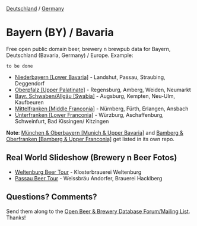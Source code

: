 [Deutschland](https://github.com/openbeer/de-deutschland) / [Germany](https://github.com/openbeer/de-deutschland)

# Bayern (BY) / Bavaria 

Free open public domain beer, brewery n brewpub data for Bayern, Deutschland (Bavaria, Germany) / Europe.
Example:

~~~
to be done
~~~

<!--
- [Oberbayern [Upper Bavaria]](1--oberbayern) - München, Ingolstadt, Rosenheim, Freising
- [Oberfranken [Upper Franconia]]
-->

- [Niederbayern [Lower Bavaria]](2--niederbayern) - Landshut, Passau, Straubing, Deggendorf
- [Oberpfalz [Upper Palatinate]](3--oberpfalz) - Regensburg, Amberg, Weiden, Neumarkt
- [Bayr. Schwaben/Allgäu [Swabia]](4--schwaben) - Augsburg, Kempten, Neu-Ulm, Kaufbeuren
- [Mittelfranken [Middle Franconia]](5--mittelfranken) - Nürnberg, Fürth, Erlangen, Ansbach
- [Unterfranken [Lower Franconia]](6--unterfranken) - Würzburg, Aschaffenburg, Schweinfurt, Bad Kissingen/ Kitzingen

**Note**:
[München & Oberbayern [Munich & Upper Bavaria]](https://github.com/openbeer/oberbayern) and 
[Bamberg & Oberfranken [Bamberg & Upper Franconia]](https://github.com/openbeer/oberfranken)
get listed in its own repo.


## Real World Slideshow (Brewery n Beer Fotos)

- [Weltenburg Beer Tour](https://plus.google.com/photos/100841117019192894371/albums/5918689157310682177) - Klosterbrauerei Weltenburg
- [Passau Beer Tour](https://plus.google.com/photos/100841117019192894371/albums/6032660283182625281) - Weissbräu Andorfer, Brauerei Hacklberg


## Questions? Comments?

Send them along to the
[Open Beer & Brewery Database Forum/Mailing List](http://groups.google.com/group/beerdb).
Thanks!
